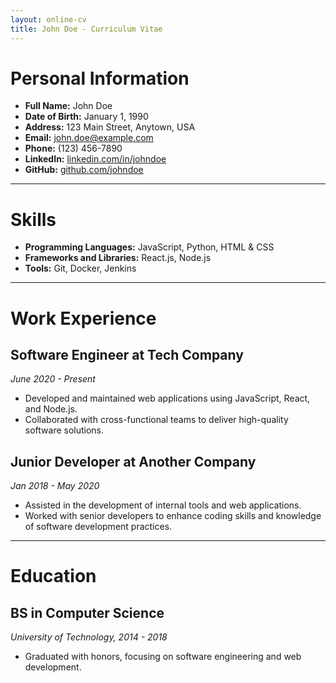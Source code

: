 ```yaml
---
layout: online-cv
title: John Doe - Curriculum Vitae
---
```


# Personal Information

- **Full Name:** John Doe
- **Date of Birth:** January 1, 1990
- **Address:** 123 Main Street, Anytown, USA
- **Email:** john.doe@example.com
- **Phone:** (123) 456-7890
- **LinkedIn:** [linkedin.com/in/johndoe](https://www.linkedin.com/in/johndoe)
- **GitHub:** [github.com/johndoe](https://github.com/johndoe)

---

# Skills

- **Programming Languages:** JavaScript, Python, HTML & CSS
- **Frameworks and Libraries:** React.js, Node.js
- **Tools:** Git, Docker, Jenkins

---

# Work Experience

## Software Engineer at Tech Company
*June 2020 - Present*

- Developed and maintained web applications using JavaScript, React, and Node.js.
- Collaborated with cross-functional teams to deliver high-quality software solutions.

## Junior Developer at Another Company
*Jan 2018 - May 2020*

- Assisted in the development of internal tools and web applications.
- Worked with senior developers to enhance coding skills and knowledge of software development practices.

---

# Education

## BS in Computer Science
*University of Technology, 2014 - 2018*

- Graduated with honors, focusing on software engineering and web development.
